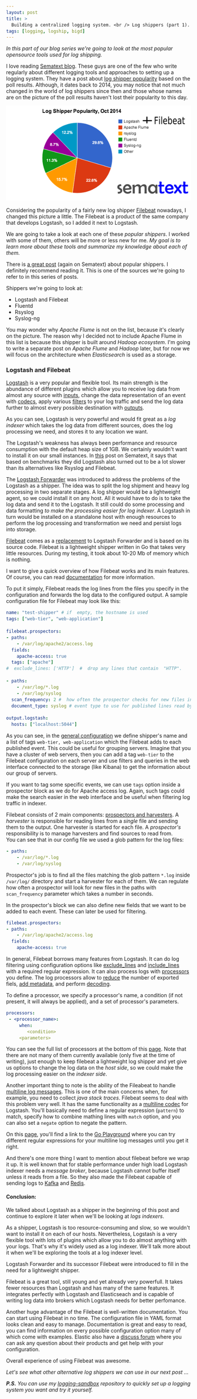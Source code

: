 ```yaml
---
layout: post
title: >
  Building a centralized logging system. <br /> Log shippers (part 1).
tags: [logging, logship, bigd]
---
```

_In this part of our blog series we're going to look at the most popular opensource tools used for log shipping._

I love reading [Sematext blog](https://sematext.com/blog/). These guys are one of the few who write regularly about different logging tools and approaches to setting up a logging system. They have a post about [log shipper popularity](https://sematext.com/blog/2014/10/06/top-5-most-popular-log-shippers/) based on the poll results. Although,  it dates back to 2014, you may notice that not much changed in the world of log shippers since then and those whose names are on the picture of the poll results haven't lost their popularity to this day.

![800x400](/public/img/logging/shippers-popularity.png)  
<!--break-->
Considering the popularity of a fairly new log shipper [Filebeat](https://www.elastic.co/products/beats/filebeat) nowadays, I changed this picture a little. The Filebeat is a product of the same company that develops Logstash, so I added it next to Logstash.

We are going to take a look at each one of these _popular shippers_. I worked with some of them, others will be more or less new for me. _My goal is to learn more about these tools and summarize my knowledge about each of them._

There is [a great post](https://sematext.com/blog/2016/09/13/logstash-alternatives/) (again on Sematext) about popular shippers. I definitely recommend reading it. This is one of the sources we're going to refer to in this series of posts.  

Shippers we're going to look at:

* Logstash and Filebeat
* Fluentd
* Rsyslog
* Syslog-ng

You may wonder why _Apache Flume_ is not on the list, because it's clearly on the picture. The reason why I decided not to include Apache Flume in this list is because this shipper is built around _Hadoop ecosystem_. I'm going to write a separate post on _Apache Flume_ and _Hadoop_ later, but for now we will focus on the architecture when _Elasticsearch_ is used as a storage.

### Logstash and Filebeat

[Logstash](https://www.elastic.co/products/logstash) is a very popular and flexible tool. Its main strength is the abundance of different plugins which allow you to receive log data from almost any source with [inputs](https://www.elastic.co/guide/en/logstash/current/input-plugins.html), change the data representation of an event with [codecs](https://www.elastic.co/guide/en/logstash/current/output-plugins.html), apply various [filters](https://www.elastic.co/guide/en/logstash/master/filter-plugins.html) to your log traffic and send the log data further to almost every possible destination with [outputs](https://www.elastic.co/guide/en/logstash/current/output-plugins.html).

As you can see, Logstash is very powerful and would fit great as a _log indexer_ which takes the log data from different sources, does the log processing we need, and stores it to any location we want.

The Logstash's weakness has always been performance and resource consumption with the default heap size of 1GB. We certainly wouldn't want to install it on our small instances. In [this](https://sematext.com/blog/2016/09/13/logstash-alternatives/) post on Sematext, it says that based on benchmarks they did Logstash also turned out to be a lot slower than its alternatives like Rsyslog and Filebeat.

The [Logstash Forwarder](https://github.com/elastic/logstash-forwarder) was introduced to address the problems of the Logstash as a shipper. The idea was to split the log shipment and heavy log processing in two separate stages. A log shipper would be a lightweight agent, so we could install it on any host. All it would have to do is to take the log data and send it to the Logstash. It still could do some processing and data formatting _to make the processing easier for log indexer_. A Logstash in turn would be installed on a standalone host with enough resources to perform the log processing and transformation we need and persist logs into storage.

[Filebeat](https://www.elastic.co/products/beats/filebeat) comes as a [replacement](https://www.elastic.co/guide/en/beats/filebeat/current/migrating-from-logstash-forwarder.html) to Logstash Forwarder and is based on its source code. Filebeat is a lightweight shipper written in Go that takes very little resources. During my testing, it took about 10-20 Mb of memory which is nothing.

I want to give a quick overview of how Filebeat works and its main features. Of course, you can read [documentation](https://www.elastic.co/guide/en/beats/filebeat/current/filebeat-overview.html) for more information.

To put it simply, Filebeat reads the log lines from the files you specify in the configuration and forwards the log data to the configured output. A sample configuration file for Filebeat may look like this:

~~~yml
name: "test-shipper" # if  empty, the hostname is used
tags: ["web-tier", "web-application"]

filebeat.prospectors:
- paths:
    - /var/log/apache2/access.log
  fields:
    apache-access: true
  tags: ["apache"]
#  exclude_lines: ['HTTP']  #  drop any lines that contain  "HTTP".

- paths:
    - /var/log/*.log
    - /var/log/syslog
  scan_frequency: 2 #  how often the prospector checks for new files in the specified paths
  document_type: syslog # event type to use for published lines read by harvesters.

output.logstash:
  hosts: ["localhost:5044"]
~~~

As you can see, in the [general configuration](https://www.elastic.co/guide/en/beats/filebeat/current/configuration-general.html) we define shipper's name and a list of tags ```web-tier, web-application``` which the Filebeat adds to each published event. This could be useful for grouping servers. Imagine that you have a cluster of web servers, then you can add a tag ```web-tier``` to the Filebeat configuration on each server and use filters and queries in the web interface connected to the storage (like Kibana) to get the information about our group of servers.

If you want to tag some specific events, we can use ```tags``` option inside a prospector block as we do for Apache access log. Again, such tags could make the search easier in the web interface and be useful when filtering log traffic in indexer.

Filebeat consists of 2 main components: [prospectors and harvesters](https://www.elastic.co/guide/en/beats/filebeat/current/how-filebeat-works.html). A _harvester_ is responsible for reading lines from a _single_ file and sending them to the output. One harvester is started for each file. A _prospector's_ responsibility is to manage harvesters and find sources to read from.  
You can see that in our config file we used a glob pattern for the log files:
~~~yml
- paths:
    - /var/log/*.log
    - /var/log/syslog
~~~
Prospector's job is to find all the files matching the glob pattern ```*.log``` inside ```/var/log/``` directory and start a harvester for each of them.
We can regulate how often a prospector will look for new files in the paths with ```scan_frequency``` parameter which takes a number in seconds.

In the prospector's block we can also define new fields that we want to be added to each event. These can later be used for filtering.
~~~yml
filebeat.prospectors:
- paths:
    - /var/log/apache2/access.log
  fields:
    apache-access: true
~~~
In general, Filebeat borrows many features from Logstash. It can do log filtering using configuration options like [exclude_lines](https://www.elastic.co/guide/en/beats/filebeat/current/configuration-filebeat-options.html) and [include_lines](https://www.elastic.co/guide/en/beats/filebeat/current/configuration-filebeat-options.html) with a required regular expression. It can also process logs with [processors](https://www.elastic.co/guide/en/beats/filebeat/5.2/configuration-processors.html) you define. The log processors allow to [reduce](https://www.elastic.co/guide/en/beats/filebeat/5.2/drop-fields.html) the number of exported fiels, [add metadata](https://www.elastic.co/guide/en/beats/filebeat/5.2/add-cloud-metadata.html), and perform [decoding](https://www.elastic.co/guide/en/beats/filebeat/5.2/drop-fields.html).

To define a processor, we specify a processor's name, a condition (if not present, it will always be applied), and a set of processor's parameters.
~~~yml
processors:
 - <processor_name>:
     when:
        <condition>
     <parameters>
~~~
You can see the full list of processors at the bottom of this [page](https://www.elastic.co/guide/en/beats/filebeat/5.2/configuration-processors.html). Note that there are not many of them currently available (only five at the time of writing), just enough to keep filebeat a lightweight log shipper and yet give us options to change the log data on the _host side_, so we could make the log processing easier on the _indexer side_.

Another important thing to note is the ability of the Fileabeat to handle [multiline log messages](https://www.elastic.co/guide/en/beats/filebeat/current/multiline-examples.html). This is one of the main concerns when, for example, you need to collect _java stack traces_. Filebeat seems to deal with this problem very well. It has the same functionality as a [multiline codec](https://www.elastic.co/guide/en/logstash/current/plugins-codecs-multiline.html) for Logstash. You'll basically need to define a regular expression (```pattern```) to match, specify how to combine mathing lines with ```match``` option, and you can also set a ```negate``` option to negate the pattern.

On this [page](https://www.elastic.co/guide/en/beats/filebeat/current/multiline-examples.html#_line_continuations), you'll find a link to the [Go Playground](https://play.golang.org/p/uAd5XHxscu) where you can try different regular expressions for your multiline log messages until you get it right.

And there's one more thing I want to mention about filebeat before we wrap it up. It is well known that for stable performance under high load Logstash indexer needs a _message broker_, because Logstash cannot buffer itself unless it reads from a file. So they also made the Filebeat capable of sending logs to [Kafka](https://www.elastic.co/guide/en/beats/filebeat/current/kafka-output.html) and [Redis](https://www.elastic.co/guide/en/beats/filebeat/current/redis-output.html).

#### Conclusion:
We talked about Logstash as a shipper in the beginning of this post and continue to explore it later when we'll be looking at _logs indexers_.

As a shipper, Logstash is too resource-consuming and slow, so we wouldn't want to install it on each of our hosts. Nevertheless, Logstash is a very flexible tool with lots of plugins which allow you to do almost anything with your logs. That's why it's widely used as a log indexer. We'll talk more about it when we'll be exploring the tools at a log indexer level.

Logstash Forwarder and its successor Filebeat were introduced to fill in the need for a lightweight shipper.

Filebeat is a great tool, still young and yet already very powerfull. It takes fewer resources than Logstash and has many of the same features. It integrates perfectly with Logstash and Elasticseach and is capable of writing log data into brokers which Logstash needs for better perfomance.

Another huge advantage of the Filebeat is well-written documentation. You can start using Filebeat in no time. The configuration file in YAML format looks clean and easy to manage. Documentation is great and easy to read, you can find information on every possible configuration option many of which come with examples. Elastic also have a [discuss forum](https://discuss.elastic.co/) where you can ask any question about their products and get help with your configuration.

Overall experience of using Filebeat was awesome.

_Let's see what other alternative log shippers we can use in our next post ..._

_**P.S.** You can use my [logging-sandbox](https://github.com/Artemmkin/logging-sandbox) repository to quickly set up a logging system you want and try it yourself._

